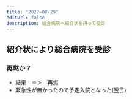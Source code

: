 ```yaml
---
title: "2022-08-29"
editUrl: false
description: 総合病院へ紹介状を持って受診
---
```


## 紹介状により総合病院を受診

### 再燃か？

* 結果　＝＞　再燃
* 緊急性が無かったので予定入院となった(翌日)
